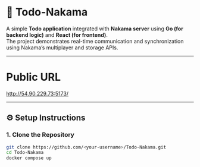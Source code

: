 # 🧩 Todo-Nakama

A simple **Todo application** integrated with **Nakama server** using **Go (for backend logic)** and **React (for frontend)**.  
The project demonstrates real-time communication and synchronization using Nakama’s multiplayer and storage APIs.

---

# Public URL

http://54.90.229.73:5173/

---

## ⚙️ Setup Instructions

### 1. Clone the Repository
```bash
git clone https://github.com/<your-username>/Todo-Nakama.git
cd Todo-Nakama
docker compose up


